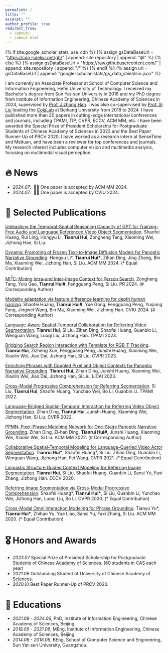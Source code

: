 ```yaml
---
permalink: /
title: ""
excerpt: ""
author_profile: true
redirect_from: 
  - /about/
  - /about.html
---
```


{% if site.google_scholar_stats_use_cdn %}
{% assign gsDataBaseUrl = "https://cdn.jsdelivr.net/gh/" | append: site.repository | append: "@" %}
{% else %}
{% assign gsDataBaseUrl = "https://raw.githubusercontent.com/" | append: site.repository | append: "/" %}
{% endif %}
{% assign url = gsDataBaseUrl | append: "google-scholar-stats/gs_data_shieldsio.json" %}

<span class='anchor' id='about-me'></span>

I am currently an Associate Professor at School of Computer Science and Information Engineering, Hefei University of Technology. I received my Bachelor's degree from Sun Yat-sen University in 2018 and my PhD degree from Institute of Information Engineering, Chinese Academy of Sciences in 2024, supervised by [Prof. Jizhong Han](https://people.ucas.ac.cn/~hjz). I was also co-supervised by [Prof. Si Liu](https://scholar.google.com/citations?user=-QtVtNEAAAAJ) leading the [ColaLab](https://www.colalab.net/) at Beihang University from 2018 to 2024. I have published more than 20 papers in cutting-edge international conferences and journals, including TPAMI, TIP, CVPR, ECCV, ACM MM, etc. I have been awarded the Special Prize of President Scholarship for Postgraduate Students of Chinese Academy of Sciences in 2023 and the Best Paper Runner-Up of PRCV 2020. I have worked as a research intern at SenseTime and Meituan, and have been a reviewer for top conferences and journals. My research interest includes computer vision and multimedia analysis, focusing on multimodal visual perception.

# 🔥 News
- *2024.07*: &nbsp;🎉🎉 One paper is accepted by ACM MM 2024. 
- *2024.07*: &nbsp;🎉🎉 One paper is accepted by CVIU 2024.

# 📝 Selected Publications
[Unleashing the Temporal-Spatial Reasoning Capacity of GPT for Training-Free Audio and Language Referenced Video Object Segmentation](https://arxiv.org/pdf/2408.15876). Shaofei Huang, Rui Ling, Hongyu Li, **Tianrui Hui**, Zongheng Tang, Xiaoming Wei, Jizhong Han, Si Liu.

[Dynamic Prompting of Frozen Text-to-Image Diffusion Models for Panoptic Narrative Grounding](https://arxiv.org/pdf/2409.08251). Hongyu Li\*, **Tianrui Hui\***, Zihan Ding, Jing Zhang, Bin Ma, Xiaoming Wei, Jizhong Han, Si Liu. ACM MM 2024. (\* Equal Contribution)

[MI$^3$C: Mining Intra-and Inter-Image Context for Person Search](https://www.sciencedirect.com/science/article/pii/S003132032300866X). Zongheng Tang, Yulu Gao, **Tianrui Hui\#**, Fengguang Peng, Si Liu. PR 2024. (\# Corresponding Author)

[Modality adaptation via feature difference learning for depth human parsing](https://www.sciencedirect.com/science/article/pii/S1077314224001516). Shaofei Huang, **Tianrui Hui\#**, Yue Gong, Fengguang Peng, Yuqiang Fang, Jingwei Wang, Bin Ma, Xiaoming Wei, Jizhong Han. CVIU 2024. (\# Corresponding Author)

[Language-Aware Spatial-Temporal Collaboration for Referring Video Segmentation](https://ieeexplore.ieee.org/document/10013778). **Tianrui Hui**, Si Liu, Zihan Ding, Shaofei Huang, Guanbin Li, Wenguan Wang, Luoqi Liu, Jizhong Han. TPAMI 2023.

[Bridging Search Region Interaction with Template for RGB-T Tracking](https://openaccess.thecvf.com/content/CVPR2023/papers/Hui_Bridging_Search_Region_Interaction_With_Template_for_RGB-T_Tracking_CVPR_2023_paper.pdf). **Tianrui Hui**, Zizheng Xun, Fengguang Peng, Junshi Huang, Xiaoming Wei, Xiaolin Wei, Jiao Dai, Jizhong Han, Si Liu. CVPR 2023.

[Enriching Phrases with Coupled Pixel and Object Contexts for Panoptic Narrative Grounding](https://arxiv.org/pdf/2311.01091). **Tianrui Hui**, Zihan Ding, Junshi Huang, Xiaoming Wei, Xiaolin Wei, Jiao Dai, Jizhong Han, Si Liu. IJCAI 2023.

[Cross-Modal Progressive Comprehension for Referring Segmentation](https://arxiv.org/pdf/2105.07175). Si Liu, **Tianrui Hui**, Shaofei Huang, Yunchao Wei, Bo Li, Guanbin Li. TPAMI 2022.

[Language-Bridged Spatial-Temporal Interaction for Referring Video Object Segmentation](https://arxiv.org/pdf/2206.03789). Zihan Ding, **Tianrui Hui**, Junshi Huang, Xiaoming Wei, Jizhong Han, Si Liu. CVPR 2022.

[PPMN: Pixel-Phrase Matching Network for One-Stage Panoptic Narrative Grounding](https://arxiv.org/pdf/2208.05647). Zihan Ding, Zi-han Ding, **Tianrui Hui\#**, Junshi Huang, Xiaoming Wei, Xiaolin Wei, Si Liu. ACM MM 2022. (\# Corresponding Author)

[Collaborative Spatial-Temporal Modeling for Language-Queried Video Actor Segmentation](https://arxiv.org/pdf/2105.06818). **Tianrui Hui\***, Shaofei Huang\*, Si Liu, Zihan Ding, Guanbin Li, Wenguan Wang, Jizhong Han, Fei Wang. CVPR 2021. (\* Equal Contribution)

[Linguistic Structure Guided Context Modeling for Referring Image Segmentation](https://arxiv.org/pdf/2010.00515). **Tianrui Hui**, Si Liu, Shaofei Huang, Guanbin Li, Sansi Yu, Faxi Zhang, Jizhong Han. ECCV 2020.

[Referring Image Segmentation via Cross-Modal Progressive Comprehension](https://arxiv.org/pdf/2010.00514). Shaofei Huang\*, **Tianrui Hui\***, Si Liu, Guanbin Li, Yunchao Wei, Jizhong Han, Luoqi Liu, Bo Li. CVPR 2020. (\* Equal Contribution)

[Cross-Modal Omni Interaction Modeling for Phrase Grounding](https://dl.acm.org/doi/10.1145/3394171.3413846). Tianyu Yu\*, **Tianrui Hui\***, Zhihao Yu, Yue Liao, Sansi Yu, Faxi Zhang, Si Liu. ACM MM 2020. (\* Equal Contribution)

# 🎖 Honors and Awards
- *2023.07* Special Prize of President Scholarship for Postgraduate Students of Chinese Academy of Sciences. (60 students in CAS each year)
- *2021.06* Outstanding Student of University of Chinese Academy of Sciences.
- *2020.10* Best Paper Runner-Up of PRCV 2020.

# 📖 Educations
- *2021.09 - 2024.06*, PhD, Institute of Information Engineering, Chinese Academy of Sciences, Beijing.
- *2018.09 - 2021.06*, MEng, Institute of Information Engineering, Chinese Academy of Sciences, Beijing.
- *2014.08 - 2018.06*, BEng, School of Computer Science and Engineering, Sun Yat-sen University, Guangzhou.